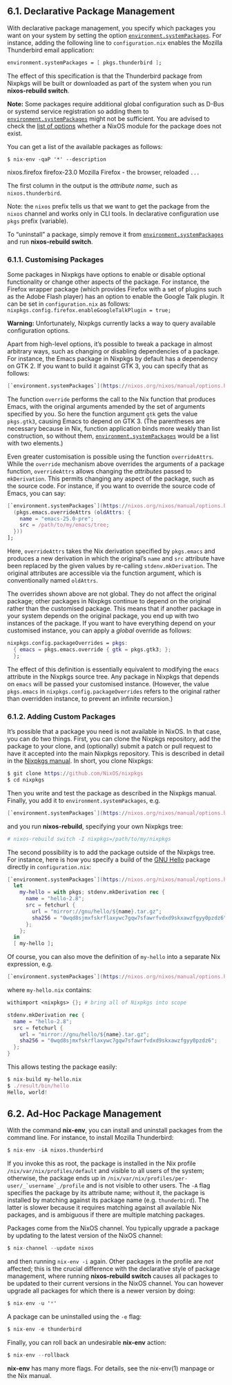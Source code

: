 ## 6.1. Declarative Package Management[](https://nixos.org/nixos/manual/index.html#sec-declarative-package-mgmt)

With declarative package management, you specify which packages you want on your system by setting
the option
[`environment.systemPackages`](https://nixos.org/nixos/manual/options.html#opt-environment.systemPackages).
For instance, adding the following line to `configuration.nix` enables the Mozilla Thunderbird email
application:

```nix
environment.systemPackages = [ pkgs.thunderbird ];
```

The effect of this specification is that the Thunderbird package from Nixpkgs will be built or
downloaded as part of the system when you run **nixos-rebuild switch**.

**Note:** Some packages require additional global configuration such as D-Bus or systemd service
registration so adding them to
[`environment.systemPackages`](https://nixos.org/nixos/manual/options.html#opt-environment.systemPackages)
might not be sufficient. You are advised to check the
[list of options](https://nixos.org/nixos/manual/options.html "Appendix A. Configuration Options")
whether a NixOS module for the package does not exist.

You can get a list of the available packages as follows:

```prompt
$ nix-env -qaP '*' --description
```

nixos.firefox firefox-23.0 Mozilla Firefox - the browser, reloaded _`...`_

The first column in the output is the _attribute name_, such as `nixos.thunderbird`.

Note: the `nixos` prefix tells us that we want to get the package from the `nixos` channel and works
only in CLI tools. In declarative configuration use `pkgs` prefix (variable).

To “uninstall” a package, simply remove it from
[`environment.systemPackages`](https://nixos.org/nixos/manual/options.html#opt-environment.systemPackages)
and run **nixos-rebuild switch**.

### 6.1.1. Customising Packages[](https://nixos.org/nixos/manual/index.html#sec-customising-packages)

Some packages in Nixpkgs have options to enable or disable optional functionality or change other
aspects of the package. For instance, the Firefox wrapper package (which provides Firefox with a set
of plugins such as the Adobe Flash player) has an option to enable the Google Talk plugin. It can be
set in `configuration.nix` as follows: `nixpkgs.config.firefox.enableGoogleTalkPlugin = true;`

**Warning:** Unfortunately, Nixpkgs currently lacks a way to query available configuration options.

Apart from high-level options, it’s possible to tweak a package in almost arbitrary ways, such as
changing or disabling dependencies of a package. For instance, the Emacs package in Nixpkgs by
default has a dependency on GTK 2. If you want to build it against GTK 3, you can specify that as
follows:

```nix
[`environment.systemPackages`](https://nixos.org/nixos/manual/options.html#opt-environment.systemPackages) = [ (pkgs.emacs.override { gtk = pkgs.gtk3; }) ];
```

The function `override` performs the call to the Nix function that produces Emacs, with the original
arguments amended by the set of arguments specified by you. So here the function argument `gtk` gets
the value `pkgs.gtk3`, causing Emacs to depend on GTK 3. (The parentheses are necessary because in
Nix, function application binds more weakly than list construction, so without them,
[`environment.systemPackages`](https://nixos.org/nixos/manual/options.html#opt-environment.systemPackages)
would be a list with two elements.)

Even greater customisation is possible using the function `overrideAttrs`. While the `override`
mechanism above overrides the arguments of a package function, `overrideAttrs` allows changing the
_attributes_ passed to `mkDerivation`. This permits changing any aspect of the package, such as the
source code. For instance, if you want to override the source code of Emacs, you can say:

```nix
[`environment.systemPackages`](https://nixos.org/nixos/manual/options.html#opt-environment.systemPackages) = [
  (pkgs.emacs.overrideAttrs (oldAttrs: {
    name = "emacs-25.0-pre";
    src = /path/to/my/emacs/tree;
  }))
];
```

Here, `overrideAttrs` takes the Nix derivation specified by `pkgs.emacs` and produces a new
derivation in which the original’s `name` and `src` attribute have been replaced by the given values
by re-calling `stdenv.mkDerivation`. The original attributes are accessible via the function
argument, which is conventionally named `oldAttrs`.

The overrides shown above are not global. They do not affect the original package; other packages in
Nixpkgs continue to depend on the original rather than the customised package. This means that if
another package in your system depends on the original package, you end up with two instances of the
package. If you want to have everything depend on your customised instance, you can apply a _global_
override as follows:

```nix
nixpkgs.config.packageOverrides = pkgs:
  { emacs = pkgs.emacs.override { gtk = pkgs.gtk3; };
  };
```

The effect of this definition is essentially equivalent to modifying the `emacs` attribute in the
Nixpkgs source tree. Any package in Nixpkgs that depends on `emacs` will be passed your customised
instance. (However, the value `pkgs.emacs` in `nixpkgs.config.packageOverrides` refers to the
original rather than overridden instance, to prevent an infinite recursion.)

### 6.1.2. Adding Custom Packages[](https://nixos.org/nixos/manual/index.html#sec-custom-packages)

It’s possible that a package you need is not available in NixOS. In that case, you can do two
things. First, you can clone the Nixpkgs repository, add the package to your clone, and (optionally)
submit a patch or pull request to have it accepted into the main Nixpkgs repository. This is
described in detail in the [Nixpkgs manual](https://nixos.org/nixpkgs/manual). In short, you clone
Nixpkgs:

```nix
$ git clone https://github.com/NixOS/nixpkgs
$ cd nixpkgs
```

Then you write and test the package as described in the Nixpkgs manual. Finally, you add it to
`environment.systemPackages`, e.g.

```nix
[`environment.systemPackages`](https://nixos.org/nixos/manual/options.html#opt-environment.systemPackages) = [ pkgs.my-package ];
```

and you run **nixos-rebuild**, specifying your own Nixpkgs tree:

```nix
# nixos-rebuild switch -I nixpkgs=/path/to/my/nixpkgs
```

The second possibility is to add the package outside of the Nixpkgs tree. For instance, here is how
you specify a build of the [GNU Hello](https://www.gnu.org/software/hello/) package directly in
`configuration.nix`:

```nix
[`environment.systemPackages`](https://nixos.org/nixos/manual/options.html#opt-environment.systemPackages) =
  let
    my-hello = with pkgs; stdenv.mkDerivation rec {
      name = "hello-2.8";
      src = fetchurl {
        url = "mirror://gnu/hello/${name}.tar.gz";
        sha256 = "0wqd8sjmxfskrflaxywc7gqw7sfawrfvdxd9skxawzfgyy0pzdz6";
      };
    };
  in
  [ my-hello ];
```

Of course, you can also move the definition of `my-hello` into a separate Nix expression, e.g.

```nix
[`environment.systemPackages`](https://nixos.org/nixos/manual/options.html#opt-environment.systemPackages) = [ (import ./my-hello.nix) ];
```

where `my-hello.nix` contains:

```nix
withimport <nixpkgs> {}; # bring all of Nixpkgs into scope

stdenv.mkDerivation rec {
  name = "hello-2.8";
  src = fetchurl {
    url = "mirror://gnu/hello/${name}.tar.gz";
    sha256 = "0wqd8sjmxfskrflaxywc7gqw7sfawrfvdxd9skxawzfgyy0pzdz6";
  };
}
```

This allows testing the package easily:

```nix
$ nix-build my-hello.nix
$ ./result/bin/hello
Hello, world!
```

## 6.2. Ad-Hoc Package Management[](https://nixos.org/nixos/manual/index.html#sec-ad-hoc-packages)

With the command **nix-env**, you can install and uninstall packages from the command line. For
instance, to install Mozilla Thunderbird:

```nix
$ nix-env -iA nixos.thunderbird
```

If you invoke this as root, the package is installed in the Nix profile
`/nix/var/nix/profiles/default` and visible to all users of the system; otherwise, the package ends
up in `` /nix/var/nix/profiles/per-user/_`username`_/profile `` and is not visible to other users.
The `-A` flag specifies the package by its attribute name; without it, the package is installed by
matching against its package name (e.g. `thunderbird`). The latter is slower because it requires
matching against all available Nix packages, and is ambiguous if there are multiple matching
packages.

Packages come from the NixOS channel. You typically upgrade a package by updating to the latest
version of the NixOS channel:

```nix
$ nix-channel --update nixos
```

and then running `nix-env -i` again. Other packages in the profile are _not_ affected; this is the
crucial difference with the declarative style of package management, where running **nixos-rebuild
switch** causes all packages to be updated to their current versions in the NixOS channel. You can
however upgrade all packages for which there is a newer version by doing:

```nix
$ nix-env -u '*'
```

A package can be uninstalled using the `-e` flag:

```nix
$ nix-env -e thunderbird
```

Finally, you can roll back an undesirable **nix-env** action:

```nix
$ nix-env --rollback
```

**nix-env** has many more flags. For details, see the nix-env(1) manpage or the Nix manual.
